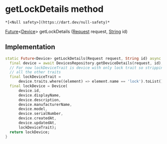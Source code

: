 


# getLockDetails method




    *[<Null safety>](https://dart.dev/null-safety)*




[Future](https://api.flutter.dev/flutter/dart-async/Future-class.html)&lt;[Device](../../yonomi-sdk/Device-class.md)> getLockDetails
([Request](../../yonomi-sdk/Request-class.md) request, [String](https://api.flutter.dev/flutter/dart-core/String-class.html) id)








## Implementation

```dart
static Future<Device> getLockDetails(Request request, String id) async {
  final device = await DevicesRepository.getDeviceDetails(request, id);
  // For now lockDeviceTrait is device with only lock trait so stripping out
  // all the other traits
  final lockDeviceTrait =
      device.traits.where((element) => element.name == 'lock').toList();
  final lockDevice = Device(
      device.id,
      device.displayName,
      device.description,
      device.manufacturerName,
      device.model,
      device.serialNumber,
      device.createdAt,
      device.updatedAt,
      lockDeviceTrait);
  return lockDevice;
}
```








